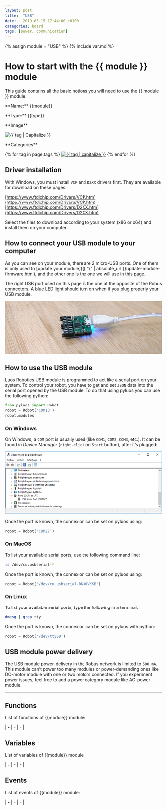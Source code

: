 ```yaml
---
layout: post
title:  "USB"
date:   2019-03-15 17:44:00 +0100
categories: board
tags: [power, communication]
---
```

{% assign module = "USB" %}
{% include var.md %}

# How to start with the {{ module }} module

This guide contains all the basic notions you will need to use the {{ module }} module.

<div class="sheet" markdown="1">
<p class="sheet-title" markdown="1">**Name:** {{module}}</p>
<p class="sheet-title" markdown="1">**Type:** {{type}}</p>
<p class="sheet-title" markdown="1">**Image**</p>
<p class="indent" markdown="1"><img height="150" src="/assets/img/{{ module | downcase }}-module.png" alt="{{ tag | Capitalize }}"></p>
<p class="sheet-title" markdown="1">**Categories**</p>
<p class="indent" markdown="1">
{% for tag in page.tags %}
  <a href="{{ "/" | absolute_url }}tags.html"><img height="50" src="/assets/img/sticker-{{ tag }}.png" alt="{{ tag | capitalize }}"></a>
{% endfor %}
</p>
</div>


## Driver installation
With Windows, you must install `VCP` and `D2XX` drivers first. They are available for download on these pages:

[https://www.ftdichip.com/Drivers/VCP.htm](https://www.ftdichip.com/Drivers/VCP.htm)<br />
[https://www.ftdichip.com/Drivers/D2XX.htm](https://www.ftdichip.com/Drivers/D2XX.htm)

Select the files to download according to your system (x86 or x64) and install them on your computer.


## How to connect your USB module to your computer

As you can see on your module, there are 2 micro-USB ports. One of them is only used to [update your module]({{ "/" | absolute_url }}update-module-firmware.html), and the other one is the one we will use in this page.

The right USB port used on this page is the one at the opposite of the Robus connectors. A blue LED light should turn on when if you plug properly your USB module.

![{{ module }} module](/assets/img/usb-1.jpg)

## How to use the USB module
Luos Robotics USB module is programmed to act like a serial port on your system.
To control your robot, you have to get and set `JSON` data into the serial port opened by the USB module. To do that using pyluos you can use the following python:

```python
from pyluos import Robot
robot = Robot('COM13')
robot.modules
```

### On Windows
On Windows, a `COM` port is usually used (like `COM1`, `COM2`, `COM3`, etc.). It can be found in *Device Manager* (`right-click` on `Start` button), after it’s plugged:

![Port COM](/assets/img/usb-2.png)

Once the port is known, the connexion can be set on pyluos using:

```python
robot = Robot('COM27')
```

### On MacOS

To list your available serial ports, use the following command line:

```bash
ls /dev/cu.usbserial-*
```

Once the port is known, the connexion can be set on pyluos using:

```python
robot = Robot('/dev/cu.usbserial-DN30VKKB')
```

### On Linux
To list your available serial ports, type the following in a terminal:

```bash
dmesg | grep tty
```

Once the port is known, the connexion can be set on pyluos with python:

```python
robot = Robot('/dev/ttyS0')
```

## USB module power delivery

The USB module power-delivery in the Robus network is limited to `500 mA`. This module can’t power too many modules or power-demanding ones like DC-motor module with one or two motors connected. If you experiment power issues, feel free to add a power category module like AC-power module.

----

## Functions
List of functions of {{module}} module:

| **-** | - | - |

## Variables
List of variables of {{module}} module:

| **-** | - | - |

## Events
List of events of {{module}} module:

| **-** | - | - |

